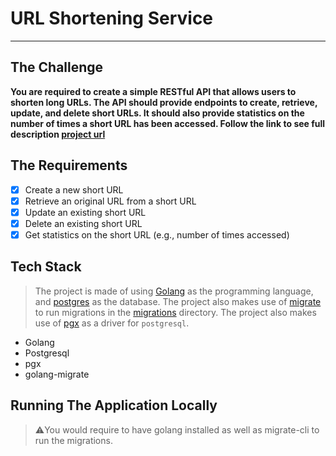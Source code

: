 # URL Shortening Service

---

## The Challenge

**You are required to create a simple RESTful API that allows users to shorten
long URLs. The API should provide endpoints to create, retrieve, update,
and delete short URLs. It should also provide statistics
on the number of times a short URL has been accessed.
Follow the link to see full description [project url](https://roadmap.sh/projects/url-shortening-service)**

## The Requirements

- [x] Create a new short URL
- [x] Retrieve an original URL from a short URL
- [x] Update an existing short URL
- [x] Delete an existing short URL
- [x] Get statistics on the short URL (e.g., number of times accessed)

## Tech Stack

> The project is made of using [Golang](https://go.dev/) as the programming language,
> and [postgres](https://www.postgresql.org/) as the database.
> The project also makes use of [migrate](https://github.com/golang-migrate/migrate) to run migrations in the [migrations](./migrations/) directory.
> The project also makes use of [pgx](https://github.com/jackc/pgx) as a driver for `postgresql`.

- Golang
- Postgresql
- pgx
- golang-migrate

## Running The Application Locally

> ⚠️You would require to have golang installed as well as migrate-cli
> to run the migrations.
